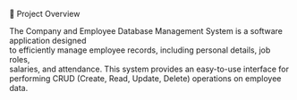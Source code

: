 📌 Project Overview<br>

The Company and Employee Database Management System is a software application designed<br> to efficiently manage employee records, including personal details, job roles,<br> salaries, and attendance. This system provides an easy-to-use interface for<br> performing CRUD (Create, Read, Update, Delete) operations on employee data.
